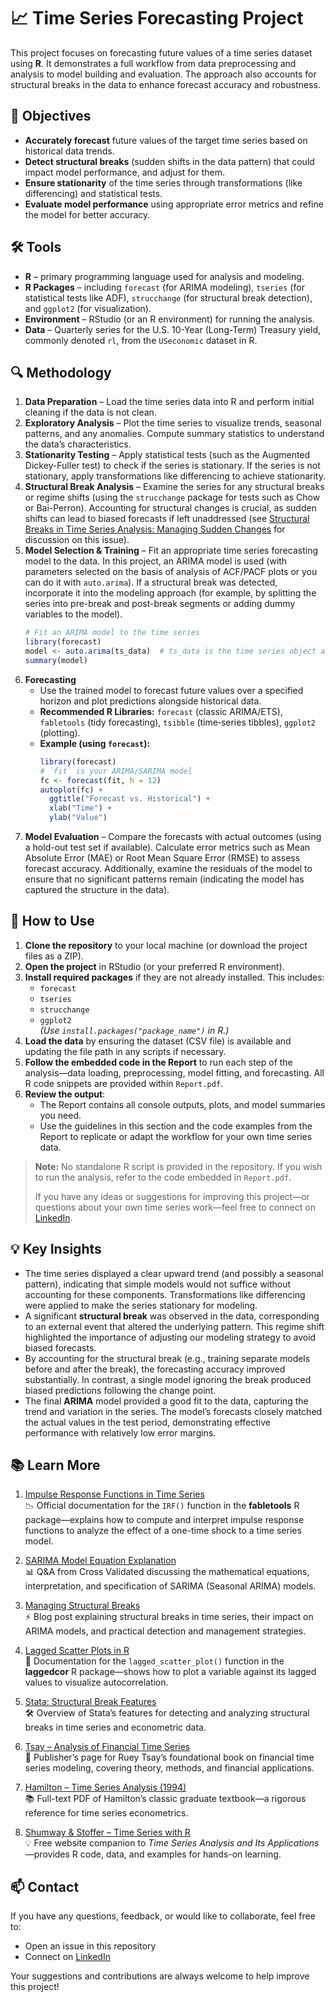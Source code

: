 # 📈 Time Series Forecasting Project

This project focuses on forecasting future values of a time series dataset using **R**. It demonstrates a full workflow from data preprocessing and analysis to model building and evaluation. The approach also accounts for structural breaks in the data to enhance forecast accuracy and robustness.

## 🎯 Objectives

- **Accurately forecast** future values of the target time series based on historical data trends.
- **Detect structural breaks** (sudden shifts in the data pattern) that could impact model performance, and adjust for them.
- **Ensure stationarity** of the time series through transformations (like differencing) and statistical tests.
- **Evaluate model performance** using appropriate error metrics and refine the model for better accuracy.

## 🛠️ Tools

- **R** – primary programming language used for analysis and modeling.
- **R Packages** – including `forecast` (for ARIMA modeling), `tseries` (for statistical tests like ADF), `strucchange` (for structural break detection), and `ggplot2` (for visualization).
- **Environment** – RStudio (or an R environment) for running the analysis.
- **Data** – Quarterly series for the U.S. 10-Year (Long-Term) Treasury yield, commonly denoted `rl`, from the `USeconomic` dataset in R.

## 🔍 Methodology

1. **Data Preparation** – Load the time series data into R and perform initial cleaning if the data is not clean.
2. **Exploratory Analysis** – Plot the time series to visualize trends, seasonal patterns, and any anomalies. Compute summary statistics to understand the data’s characteristics.
3. **Stationarity Testing** – Apply statistical tests (such as the Augmented Dickey-Fuller test) to check if the series is stationary. If the series is not stationary, apply transformations like differencing to achieve stationarity.
4. **Structural Break Analysis** – Examine the series for any structural breaks or regime shifts (using the `strucchange` package for tests such as Chow or Bai-Perron). Accounting for structural changes is crucial, as sudden shifts can lead to biased forecasts if left unaddressed (see [Structural Breaks in Time Series Analysis: Managing Sudden Changes](https://maseconomics.com/structural-breaks-in-time-series-analysis-managing-sudden-changes/) for discussion on this issue).
5. **Model Selection & Training** – Fit an appropriate time series forecasting model to the data. In this project, an ARIMA model is used (with parameters selected on the basis of analysis of ACF/PACF plots or you can do it with `auto.arima`). If a structural break was detected, incorporate it into the modeling approach (for example, by splitting the series into pre-break and post-break segments or adding dummy variables to the model).  
    ```r
    # Fit an ARIMA model to the time series
    library(forecast)
    model <- auto.arima(ts_data)  # ts_data is the time series object after preprocessing
    summary(model)
    ```
6. **Forecasting**  
   - Use the trained model to forecast future values over a specified horizon and plot predictions alongside historical data.  
   - **Recommended R Libraries:** `forecast` (classic ARIMA/ETS), `fabletools` (tidy forecasting), `tsibble` (time‐series tibbles), `ggplot2` (plotting).  
   - **Example (using `forecast`):**  
     ```r
     library(forecast)
     # `fit` is your ARIMA/SARIMA model
     fc <- forecast(fit, h = 12)  
     autoplot(fc) +
       ggtitle("Forecast vs. Historical") +
       xlab("Time") +
       ylab("Value")
     ```  
7. **Model Evaluation** – Compare the forecasts with actual outcomes (using a hold-out test set if available). Calculate error metrics such as Mean Absolute Error (MAE) or Root Mean Square Error (RMSE) to assess forecast accuracy. Additionally, examine the residuals of the model to ensure that no significant patterns remain (indicating the model has captured the structure in the data).

## 🚀 How to Use

1. **Clone the repository** to your local machine (or download the project files as a ZIP).  
2. **Open the project** in RStudio (or your preferred R environment).  
3. **Install required packages** if they are not already installed. This includes:
   - `forecast`  
   - `tseries`  
   - `strucchange`  
   - `ggplot2`  
   *(Use `install.packages("package_name")` in R.)*  
4. **Load the data** by ensuring the dataset (CSV file) is available and updating the file path in any scripts if necessary.  
5. **Follow the embedded code in the Report** to run each step of the analysis—data loading, preprocessing, model fitting, and forecasting. All R code snippets are provided within `Report.pdf`.  
6. **Review the output**:  
   - The Report contains all console outputs, plots, and model summaries you need.  
   - Use the guidelines in this section and the code examples from the Report to replicate or adapt the workflow for your own time series data.  

> **Note:** No standalone R script is provided in the repository. If you wish to run the analysis, refer to the code embedded in `Report.pdf`.  
>
> If you have any ideas or suggestions for improving this project—or questions about your own time series work—feel free to connect on [LinkedIn](https://www.linkedin.com/in/dsjaiminpatel).  

## 💡 Key Insights

- The time series displayed a clear upward trend (and possibly a seasonal pattern), indicating that simple models would not suffice without accounting for these components. Transformations like differencing were applied to make the series stationary for modeling.
- A significant **structural break** was observed in the data, corresponding to an external event that altered the underlying pattern. This regime shift highlighted the importance of adjusting our modeling strategy to avoid biased forecasts.
- By accounting for the structural break (e.g., training separate models before and after the break), the forecasting accuracy improved substantially. In contrast, a single model ignoring the break produced biased predictions following the change point.
- The final **ARIMA** model provided a good fit to the data, capturing the trend and variation in the series. The model’s forecasts closely matched the actual values in the test period, demonstrating effective performance with relatively low error margins.

## 📚 Learn More

1. [Impulse Response Functions in Time Series](https://rdrr.io/cran/fabletools/man/IRF.html)  
   📉 Official documentation for the `IRF()` function in the **fabletools** R package—explains how to compute and interpret impulse response functions to analyze the effect of a one-time shock to a time series model.

2. [SARIMA Model Equation Explanation](https://stats.stackexchange.com/questions/129901/sarima-model-equation)  
   📊 Q&A from Cross Validated discussing the mathematical equations, interpretation, and specification of SARIMA (Seasonal ARIMA) models.

3. [Managing Structural Breaks](https://maseconomics.com/structural-breaks-in-time-series-analysis-managing-sudden-changes)  
   ⚡ Blog post explaining structural breaks in time series, their impact on ARIMA models, and practical detection and management strategies.

4. [Lagged Scatter Plots in R](https://rdrr.io/github/jaspershen/laggedcor/man/lagged_scatter_plot.html)  
   🔄 Documentation for the `lagged_scatter_plot()` function in the **laggedcor** R package—shows how to plot a variable against its lagged values to visualize autocorrelation.

5. [Stata: Structural Break Features](https://www.stata.com/features/overview/structural-breaks/)  
   🛠️ Overview of Stata’s features for detecting and analyzing structural breaks in time series and econometric data.

6. [Tsay – Analysis of Financial Time Series](https://onlinelibrary.wiley.com/doi/book/10.1002/9780470644560)  
   📖 Publisher’s page for Ruey Tsay’s foundational book on financial time series modeling, covering theory, methods, and financial applications.

7. [Hamilton – Time Series Analysis (1994)](https://agorism.dev/book/finance/time-series/James%20Douglas%20Hamilton%20-%20Time%20Series%20Analysis%20%281994%2C%20Princeton%20University%20Press%29%20-%20libgen.lc.pdf)  
   📚 Full-text PDF of Hamilton’s classic graduate textbook—a rigorous reference for time series econometrics.

8. [Shumway & Stoffer – Time Series with R](https://www.stat.pitt.edu/stoffer/tsda/)  
   💡 Free website companion to *Time Series Analysis and Its Applications*—provides R code, data, and examples for hands-on learning.

## 📫 Contact

If you have any questions, feedback, or would like to collaborate, feel free to:  
- Open an issue in this repository  
- Connect on [LinkedIn](https://www.linkedin.com/in/dsjaiminpatel)  

Your suggestions and contributions are always welcome to help improve this project!  
